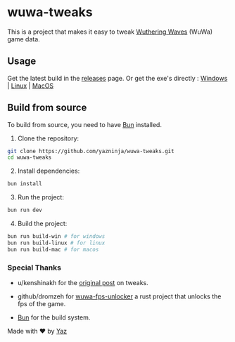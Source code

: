 # wuwa-tweaks

This is a project that makes it easy to tweak [Wuthering Waves](https://wutheringwaves.kurogames.com/en/main) (WuWa) game data.

## Usage

Get the latest build in the [releases](https://github.com/yazninja/wuwa-tweaks/releases/lastest) page.
Or get the exe's directly : [Windows](https://github.com/yazninja/wuwa-tweaks/releases/latest/download/wuwa-tweaks.exe) | [Linux](https://github.com/yazninja/wuwa-tweaks/releases/latest/download/wuwa-tweaks-linux) | [MacOS](https://github.com/yazninja/wuwa-tweaks/releases/latest/download/wuwa-tweaks-mac)

## Build from source

To build from source, you need to have [Bun](https://bun.sh) installed.

1. Clone the repository:

```bash
git clone https://github.com/yazninja/wuwa-tweaks.git
cd wuwa-tweaks
```

2. Install dependencies:

```bash
bun install
```

3. Run the project:

```bash
bun run dev
```

4. Build the project:

```bash
bun run build-win # for windows
bun run build-linux # for linux
bun run build-mac # for macos
```

### Special Thanks

- u/kenshinakh for the [original post](https://www.reddit.com/r/WutheringWaves/comments/1czgdsa/pc_ue4_engine_tweaks_and_stutter_improvements/) on tweaks.

- github/dromzeh for [wuwa-fps-unlocker](https://github.com/dromzeh/wuwa-fps-unlocker) a rust project that unlocks the fps of the game.

- [Bun](https://bun.sh) for the build system.

Made with ❤️ by [Yaz](https://yaz.ninja)
